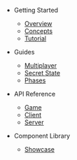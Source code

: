 - Getting Started
  - [Overview](/)
  - [Concepts](concepts.md)
  - [Tutorial](tutorial.md)

- Guides
  - [Multiplayer](multiplayer.md)
  - [Secret State](secret-state.md)
  - [Phases](phases.md)

- API Reference
  - [Game](api/Game.md)
  - [Client](api/Client.md)
  - [Server](api/Server.md)

- Component Library
  - [Showcase](storybook.md)
